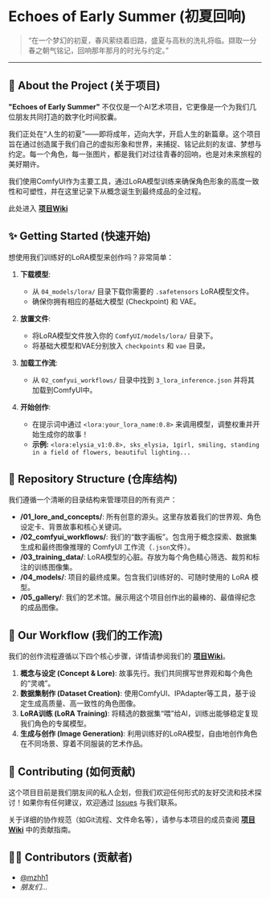 # Echoes of Early Summer (初夏回响)

> “在一个梦幻的初夏，春风萦绕着旧路，盛夏与高秋的洗礼将临。撷取一分春之朝气铭记，回响那年那月的时光与约定。”

-----

## 📖 About the Project (关于项目)

**"Echoes of Early Summer"** 不仅仅是一个AI艺术项目，它更像是一个为我们几位朋友共同打造的数字化时间胶囊。

我们正处在“人生的初夏”——即将成年，迈向大学，开启人生的新篇章。这个项目旨在通过创造属于我们自己的虚拟形象和世界，来捕捉、铭记此刻的友谊、梦想与约定。每一个角色，每一张图片，都是我们对过往青春的回响，也是对未来旅程的美好期许。

我们使用ComfyUI作为主要工具，通过LoRA模型训练来确保角色形象的高度一致性和可塑性，并在这里记录下从概念诞生到最终成品的全过程。

此处进入 **[项目Wiki](https://github.com/mzhh1/chuxia-echoes-wiki/wiki)**
## ✨ Getting Started (快速开始)

想使用我们训练好的LoRA模型来创作吗？非常简单：

1.  **下载模型**:

      * 从 `04_models/lora/` 目录下载你需要的 `.safetensors` LoRA模型文件。
      * 确保你拥有相应的基础大模型 (Checkpoint) 和 VAE。

2.  **放置文件**:

      * 将LoRA模型文件放入你的 `ComfyUI/models/lora/` 目录下。
      * 将基础大模型和VAE分别放入 `checkpoints` 和 `vae` 目录。

3.  **加载工作流**:

      * 从 `02_comfyui_workflows/` 目录中找到 `3_lora_inference.json` 并将其加载到ComfyUI中。

4.  **开始创作**:

      * 在提示词中通过 `<lora:your_lora_name:0.8>` 来调用模型，调整权重并开始生成你的故事！
      * **示例:** `<lora:elysia_v1:0.8>, sks_elysia, 1girl, smiling, standing in a field of flowers, beautiful lighting...`

## 📂 Repository Structure (仓库结构)

我们遵循一个清晰的目录结构来管理项目的所有资产：

  - **/01\_lore\_and\_concepts/**: 所有创意的源头。这里存放着我们的世界观、角色设定卡、背景故事和核心关键词。
  - **/02\_comfyui\_workflows/**: 我们的“数字画板”。包含用于概念探索、数据集生成和最终图像推理的 ComfyUI 工作流（`.json`文件）。
  - **/03\_training\_data/**: LoRA模型的心脏。存放为每个角色精心筛选、裁剪和标注的训练图像集。
  - **/04\_models/**: 项目的最终成果。包含我们训练好的、可随时使用的 LoRA 模型。
  - **/05\_gallery/**: 我们的艺术馆。展示用这个项目创作出的最棒的、最值得纪念的成品图像。

## 🚀 Our Workflow (我们的工作流)

我们的创作流程遵循以下四个核心步骤，详情请参阅我们的 **[项目Wiki](https://github.com/mzhh1/chuxia-echoes-wiki/wiki)**。

1.  **概念与设定 (Concept & Lore)**: 故事先行。我们共同撰写世界观和每个角色的“灵魂”。
2.  **数据集制作 (Dataset Creation)**: 使用ComfyUI、IPAdapter等工具，基于设定生成高质量、高一致性的角色图像。
3.  **LoRA训练 (LoRA Training)**: 将精选的数据集“喂”给AI，训练出能够稳定复现我们角色的专属模型。
4.  **生成与创作 (Image Generation)**: 利用训练好的LoRA模型，自由地创作角色在不同场景、穿着不同服装的艺术作品。

## 🤝 Contributing (如何贡献)

这个项目目前是我们朋友间的私人企划，但我们欢迎任何形式的友好交流和技术探讨！如果你有任何建议，欢迎通过 [Issues](https://github.com/mzhh1/chuxia-echoes/issues) 与我们联系。

关于详细的协作规范（如Git流程、文件命名等），请参与本项目的成员查阅 **[项目Wiki](https://github.com/mzhh1/chuxia-echoes-wiki/wiki)** 中的贡献指南。

## 🧑‍💻 Contributors (贡献者)

  * [@mzhh1](https://github.com/mzhh1)
  * *朋友们...*
